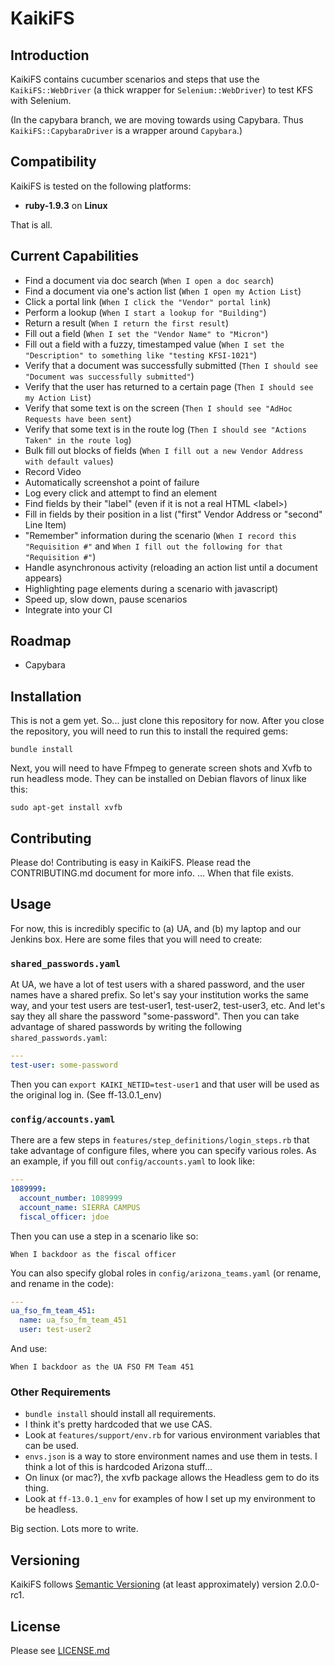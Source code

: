 KaikiFS
=======

Introduction
------------

KaikiFS contains cucumber scenarios and steps that use the `KaikiFS::WebDriver` (a thick wrapper
for `Selenium::WebDriver`) to test KFS with Selenium.

(In the capybara branch, we are moving towards using Capybara. Thus `KaikiFS::CapybaraDriver` is a wrapper around `Capybara`.)

Compatibility
-------------

KaikiFS is tested on the following platforms:

* **ruby-1.9.3** on **Linux**

That is all.

Current Capabilities
--------------------

* Find a document via doc search (`When I open a doc search`)
* Find a document via one's action list (`When I open my Action List`)
* Click a portal link (`When I click the "Vendor" portal link`)
* Perform a lookup (`When I start a lookup for "Building"`)
* Return a result (`When I return the first result`)
* Fill out a field (`When I set the "Vendor Name" to "Micron"`)
* Fill out a field with a fuzzy, timestamped value (`When I set the "Description" to something like "testing KFSI-1021"`)
* Verify that a document was successfully submitted (`Then I should see "Document was successfully submitted"`)
* Verify that the user has returned to a certain page (`Then I should see my Action List`)
* Verify that some text is on the screen (`Then I should see "AdHoc Requests have been sent`)
* Verify that some text is in the route log (`Then I should see "Actions Taken" in the route log`)
* Bulk fill out blocks of fields (`When I fill out a new Vendor Address with default values`)
* Record Video
* Automatically screenshot a point of failure
* Log every click and attempt to find an element
* Find fields by their "label" (even if it is not a real HTML &lt;label&gt;)
* Fill in fields by their position in a list ("first" Vendor Address or "second" Line Item)
* "Remember" information during the scenario (`When I record this "Requisition #"` and `When I fill out the following for that "Requisition #"`)
* Handle asynchronous activity (reloading an action list until a document appears)
* Highlighting page elements during a scenario with javascript)
* Speed up, slow down, pause scenarios
* Integrate into your CI

Roadmap
-------

* Capybara

Installation
------------

This is not a gem yet. So... just clone this repository for now. After you close the repository, you will need to run this to install the required gems:

```gherkin
bundle install
```

Next, you will need to have Ffmpeg to generate screen shots and Xvfb to run headless mode. They can be installed on Debian flavors of linux like this:

```gherkin
sudo apt-get install xvfb
```

Contributing
------------

Please do! Contributing is easy in KaikiFS. Please read the CONTRIBUTING.md document for more info. ... When that file exists.

Usage
-----

For now, this is incredibly specific to (a) UA, and (b) my laptop and our Jenkins box. Here are some files that you will need to create:

### `shared_passwords.yaml`

At UA, we have a lot of test users with a shared password, and the user names have a shared prefix. So let's say your institution works the same way, and your test users are test-user1, test-user2, test-user3, etc. And let's say they all share the password "some-password". Then you can take advantage of shared passwords by writing the following `shared_passwords.yaml`:

```yaml
---
test-user: some-password
```

Then you can `export KAIKI_NETID=test-user1` and that user will be used as the original log in. (See ff-13.0.1_env)

### `config/accounts.yaml`

There are a few steps in `features/step_definitions/login_steps.rb` that take advantage of configure files, where you can specify various roles. As an example, if you fill out `config/accounts.yaml` to look like:

```yaml
---
1089999:
  account_number: 1089999
  account_name: SIERRA CAMPUS
  fiscal_officer: jdoe
```

Then you can use a step in a scenario like so:

```gherkin
When I backdoor as the fiscal officer
```

You can also specify global roles in `config/arizona_teams.yaml` (or rename, and rename in the code):

```yaml
---
ua_fso_fm_team_451:
  name: ua_fso_fm_team_451
  user: test-user2
```

And use:

```gherkin
When I backdoor as the UA FSO FM Team 451
```

### Other Requirements

* `bundle install` should install all requirements.
* I think it's pretty hardcoded that we use CAS.
* Look at `features/support/env.rb` for various environment variables that can be used.
* `envs.json` is a way to store environment names and use them in tests. I think a lot of this is hardcoded Arizona stuff...
* On linux (or mac?), the xvfb package allows the Headless gem to do its thing.
* Look at `ff-13.0.1_env` for examples of how I set up my environment to be headless.

Big section. Lots more to write.

Versioning
----------

KaikiFS follows [Semantic Versioning](http://semver.org/) (at least approximately) version 2.0.0-rc1.

License
-------

Please see [LICENSE.md](LICENSE.md)

